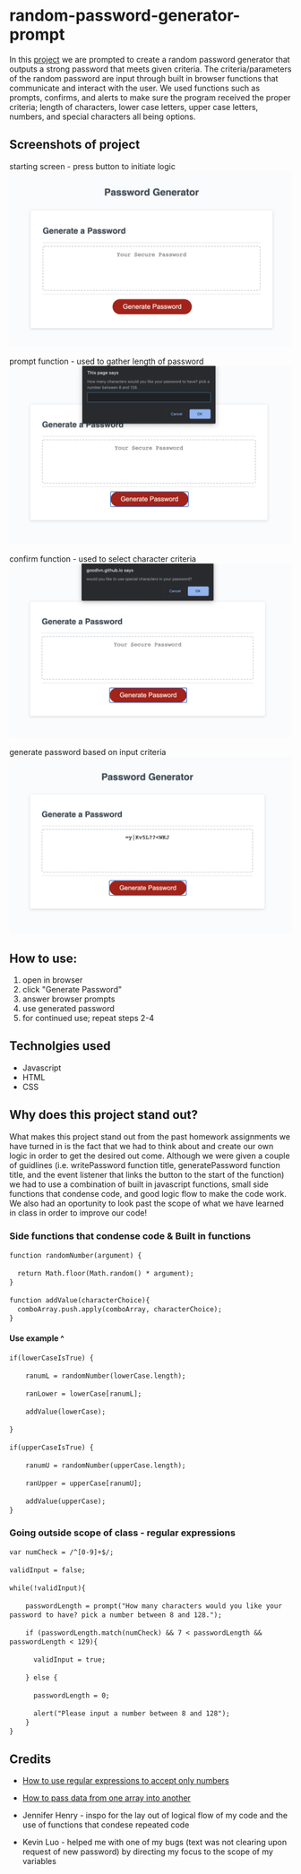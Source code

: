 # random-password-generator-prompt

In this [project](https://goodlvn.github.io/random-password-generator-prompt/) we are prompted to create a random password generator that outputs a strong password that meets given criteria. The criteria/parameters of the random password are input through built in browser functions that communicate and interact with the user. We used functions such as prompts, confirms, and alerts to make sure the program received the proper criteria; length of characters, lower case letters, upper case letters, numbers, and special characters all being options. 

## Screenshots of project 

starting screen - press button to initiate logic
![start screen](assets/images/rpg-1.png)

prompt function - used to gather length of password
![start screen](assets/images/rpg-2.png)

confirm function - used to select character criteria
![start screen](assets/images/rpg-3.png)

generate password based on input criteria
![start screen](assets/images/rpg-4.png)

## How to use: 

1. open in browser 
2. click "Generate Password" 
3. answer browser prompts
4. use generated password
5. for continued use; repeat steps 2-4 

## Technolgies used 
* Javascript
* HTML
* CSS

## Why does this project stand out?

What makes this project stand out from the past homework assignments we have turned in is the fact that we had to think about and create our own logic in order to get the desired out come. Although we were given a couple of guidlines (i.e. writePassword function title, generatePassword function title, and the event listener that links the button to the start of the function) we had to use a combination of built in javascript functions, small side functions that condense code, and good logic flow to make the code work. We also had an oportunity to look past the scope of what we have learned in class in order to improve our code!

### Side functions that condense code & Built in functions
```
function randomNumber(argument) {

  return Math.floor(Math.random() * argument);
}

function addValue(characterChoice){
  comboArray.push.apply(comboArray, characterChoice);
}
```

#### Use example ^
```
if(lowerCaseIsTrue) {

    ranumL = randomNumber(lowerCase.length);

    ranLower = lowerCase[ranumL];

    addValue(lowerCase);

}

if(upperCaseIsTrue) {

    ranumU = randomNumber(upperCase.length);

    ranUpper = upperCase[ranumU];

    addValue(upperCase);
}
```

### Going outside scope of class - regular expressions 

```
var numCheck = /^[0-9]+$/;

validInput = false;

while(!validInput){

    passwordLength = prompt("How many characters would you like your password to have? pick a number between 8 and 128.");

    if (passwordLength.match(numCheck) && 7 < passwordLength && passwordLength < 129){

      validInput = true;
      
    } else {

      passwordLength = 0;
      
      alert("Please input a number between 8 and 128");
    }
}
```
## Credits 

* [How to use regular expressions to accept only numbers](https://www.w3resource.com/javascript/form/all-numbers.php#:~:text=size%3A%2010pt%3B%20%7D-,To%20check%20for%20all%20numbers%20in%20a%20field,is%20the%20complete%20web%20document.)

* [How to pass data from one array into another](https://www.techiedelight.com/copy-elements-array-into-another-array-javascript/)

* Jennifer Henry - inspo for the lay out of logical flow of my code and the use of functions that condese repeated code

* Kevin Luo - helped me with one of my bugs (text was not clearing upon request of new password) by directing my focus to the scope of my variables 






